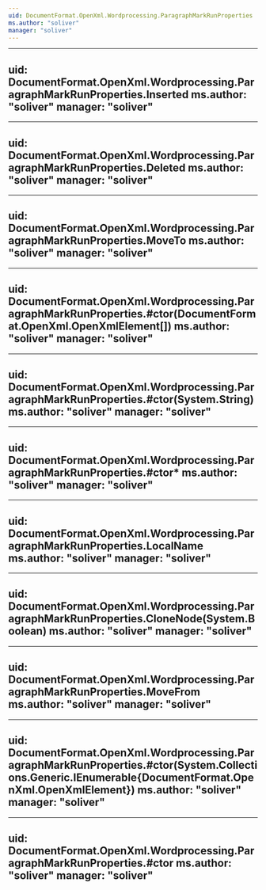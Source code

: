 ```yaml
---
uid: DocumentFormat.OpenXml.Wordprocessing.ParagraphMarkRunProperties
ms.author: "soliver"
manager: "soliver"
---
```


---
uid: DocumentFormat.OpenXml.Wordprocessing.ParagraphMarkRunProperties.Inserted
ms.author: "soliver"
manager: "soliver"
---

---
uid: DocumentFormat.OpenXml.Wordprocessing.ParagraphMarkRunProperties.Deleted
ms.author: "soliver"
manager: "soliver"
---

---
uid: DocumentFormat.OpenXml.Wordprocessing.ParagraphMarkRunProperties.MoveTo
ms.author: "soliver"
manager: "soliver"
---

---
uid: DocumentFormat.OpenXml.Wordprocessing.ParagraphMarkRunProperties.#ctor(DocumentFormat.OpenXml.OpenXmlElement[])
ms.author: "soliver"
manager: "soliver"
---

---
uid: DocumentFormat.OpenXml.Wordprocessing.ParagraphMarkRunProperties.#ctor(System.String)
ms.author: "soliver"
manager: "soliver"
---

---
uid: DocumentFormat.OpenXml.Wordprocessing.ParagraphMarkRunProperties.#ctor*
ms.author: "soliver"
manager: "soliver"
---

---
uid: DocumentFormat.OpenXml.Wordprocessing.ParagraphMarkRunProperties.LocalName
ms.author: "soliver"
manager: "soliver"
---

---
uid: DocumentFormat.OpenXml.Wordprocessing.ParagraphMarkRunProperties.CloneNode(System.Boolean)
ms.author: "soliver"
manager: "soliver"
---

---
uid: DocumentFormat.OpenXml.Wordprocessing.ParagraphMarkRunProperties.MoveFrom
ms.author: "soliver"
manager: "soliver"
---

---
uid: DocumentFormat.OpenXml.Wordprocessing.ParagraphMarkRunProperties.#ctor(System.Collections.Generic.IEnumerable{DocumentFormat.OpenXml.OpenXmlElement})
ms.author: "soliver"
manager: "soliver"
---

---
uid: DocumentFormat.OpenXml.Wordprocessing.ParagraphMarkRunProperties.#ctor
ms.author: "soliver"
manager: "soliver"
---
